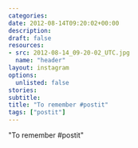 ```yaml
---
categories:
date: 2012-08-14T09:20:02+00:00
description:
draft: false
resources:
- src: 2012-08-14_09-20-02_UTC.jpg
  name: "header"
layout: instagram
options:
  unlisted: false
stories:
subtitle:
title: "To remember #postit"
tags: ["postit"]
---
```


"To remember #postit"
